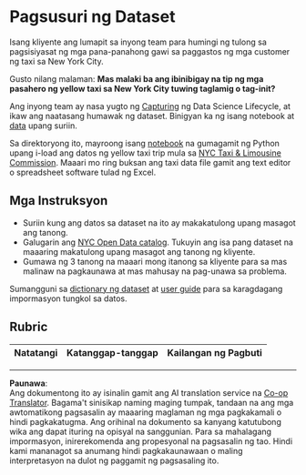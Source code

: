 <!--
CO_OP_TRANSLATOR_METADATA:
{
  "original_hash": "564445c39ad29a491abcb9356fc4d47d",
  "translation_date": "2025-08-28T02:32:39+00:00",
  "source_file": "4-Data-Science-Lifecycle/14-Introduction/assignment.md",
  "language_code": "tl"
}
-->
# Pagsusuri ng Dataset

Isang kliyente ang lumapit sa inyong team para humingi ng tulong sa pagsisiyasat ng mga pana-panahong gawi sa paggastos ng mga customer ng taxi sa New York City.

Gusto nilang malaman: **Mas malaki ba ang ibinibigay na tip ng mga pasahero ng yellow taxi sa New York City tuwing taglamig o tag-init?**

Ang inyong team ay nasa yugto ng [Capturing](Readme.md#Capturing) ng Data Science Lifecycle, at ikaw ang naatasang humawak ng dataset. Binigyan ka ng isang notebook at [data](../../../../data/taxi.csv) upang suriin.

Sa direktoryong ito, mayroong isang [notebook](notebook.ipynb) na gumagamit ng Python upang i-load ang datos ng yellow taxi trip mula sa [NYC Taxi & Limousine Commission](https://docs.microsoft.com/en-us/azure/open-datasets/dataset-taxi-yellow?tabs=azureml-opendatasets). Maaari mo ring buksan ang taxi data file gamit ang text editor o spreadsheet software tulad ng Excel.

## Mga Instruksyon

- Suriin kung ang datos sa dataset na ito ay makakatulong upang masagot ang tanong.
- Galugarin ang [NYC Open Data catalog](https://data.cityofnewyork.us/browse?sortBy=most_accessed&utf8=%E2%9C%93). Tukuyin ang isa pang dataset na maaaring makatulong upang masagot ang tanong ng kliyente.
- Gumawa ng 3 tanong na maaari mong itanong sa kliyente para sa mas malinaw na pagkaunawa at mas mahusay na pag-unawa sa problema.

Sumangguni sa [dictionary ng dataset](https://www1.nyc.gov/assets/tlc/downloads/pdf/data_dictionary_trip_records_yellow.pdf) at [user guide](https://www1.nyc.gov/assets/tlc/downloads/pdf/trip_record_user_guide.pdf) para sa karagdagang impormasyon tungkol sa datos.

## Rubric

Natatangi | Katanggap-tanggap | Kailangan ng Pagbuti
--- | --- | ---

---

**Paunawa**:  
Ang dokumentong ito ay isinalin gamit ang AI translation service na [Co-op Translator](https://github.com/Azure/co-op-translator). Bagama't sinisikap naming maging tumpak, tandaan na ang mga awtomatikong pagsasalin ay maaaring maglaman ng mga pagkakamali o hindi pagkakatugma. Ang orihinal na dokumento sa kanyang katutubong wika ang dapat ituring na opisyal na sanggunian. Para sa mahalagang impormasyon, inirerekomenda ang propesyonal na pagsasalin ng tao. Hindi kami mananagot sa anumang hindi pagkakaunawaan o maling interpretasyon na dulot ng paggamit ng pagsasaling ito.